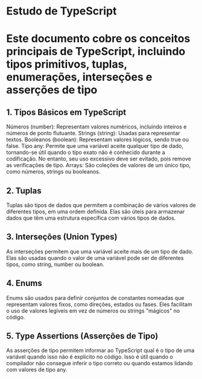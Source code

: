 # Estudo de TypeScript
# Este documento cobre os conceitos principais de TypeScript, incluindo tipos primitivos, tuplas, enumerações, interseções e asserções de tipo

## 1. Tipos Básicos em TypeScript
Números (number): Representam valores numéricos, incluindo inteiros e números de ponto flutuante.
Strings (string): Usadas para representar textos.
Booleanos (boolean): Representam valores lógicos, sendo true ou false.
Tipo any: Permite que uma variável aceite qualquer tipo de dado, tornando-se útil quando o tipo exato não é conhecido durante a codificação. No entanto, seu uso excessivo deve ser evitado, pois remove as verificações de tipo.
Arrays: São coleções de valores de um único tipo, como números, strings ou booleanos.

## 2. Tuplas
Tuplas são tipos de dados que permitem a combinação de vários valores de diferentes tipos, em uma ordem definida. Elas são úteis para armazenar dados que têm uma estrutura específica com vários tipos de dados.

## 3. Interseções (Union Types)
As interseções permitem que uma variável aceite mais de um tipo de dado. Elas são usadas quando o valor de uma variável pode ser de diferentes tipos, como string, number ou boolean.

## 4. Enums
Enums são usados para definir conjuntos de constantes nomeadas que representam valores fixos, como direções, estados ou fases. Eles facilitam o uso de valores legíveis em vez de números ou strings "mágicos" no código.

## 5. Type Assertions (Asserções de Tipo)
As asserções de tipo permitem informar ao TypeScript qual é o tipo de uma variável quando isso não é explícito no código. Isso é útil quando o compilador não consegue inferir o tipo correto ou quando estamos lidando com valores de tipo any.